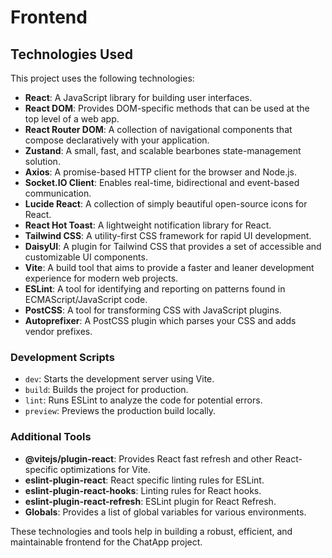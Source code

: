 # Frontend

## Technologies Used

This project uses the following technologies:

- **React**: A JavaScript library for building user interfaces.
- **React DOM**: Provides DOM-specific methods that can be used at the top level of a web app.
- **React Router DOM**: A collection of navigational components that compose declaratively with your application.
- **Zustand**: A small, fast, and scalable bearbones state-management solution.
- **Axios**: A promise-based HTTP client for the browser and Node.js.
- **Socket.IO Client**: Enables real-time, bidirectional and event-based communication.
- **Lucide React**: A collection of simply beautiful open-source icons for React.
- **React Hot Toast**: A lightweight notification library for React.
- **Tailwind CSS**: A utility-first CSS framework for rapid UI development.
- **DaisyUI**: A plugin for Tailwind CSS that provides a set of accessible and customizable UI components.
- **Vite**: A build tool that aims to provide a faster and leaner development experience for modern web projects.
- **ESLint**: A tool for identifying and reporting on patterns found in ECMAScript/JavaScript code.
- **PostCSS**: A tool for transforming CSS with JavaScript plugins.
- **Autoprefixer**: A PostCSS plugin which parses your CSS and adds vendor prefixes.

### Development Scripts

- `dev`: Starts the development server using Vite.
- `build`: Builds the project for production.
- `lint`: Runs ESLint to analyze the code for potential errors.
- `preview`: Previews the production build locally.

### Additional Tools

- **@vitejs/plugin-react**: Provides React fast refresh and other React-specific optimizations for Vite.
- **eslint-plugin-react**: React specific linting rules for ESLint.
- **eslint-plugin-react-hooks**: Linting rules for React hooks.
- **eslint-plugin-react-refresh**: ESLint plugin for React Refresh.
- **Globals**: Provides a list of global variables for various environments.

These technologies and tools help in building a robust, efficient, and maintainable frontend for the ChatApp project.